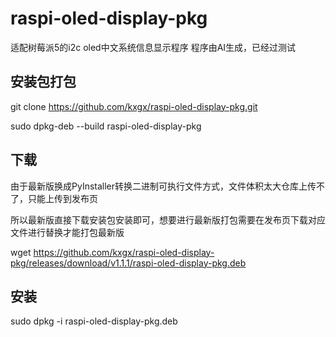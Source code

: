 # raspi-oled-display-pkg
适配树莓派5的i2c oled中文系统信息显示程序
程序由AI生成，已经过测试

## 安装包打包
git clone https://github.com/kxgx/raspi-oled-display-pkg.git

sudo dpkg-deb --build raspi-oled-display-pkg

## 下载
由于最新版换成PyInstaller转换二进制可执行文件方式，文件体积太大仓库上传不了，只能上传到发布页

所以最新版直接下载安装包安装即可，想要进行最新版打包需要在发布页下载对应文件进行替换才能打包最新版

wget https://github.com/kxgx/raspi-oled-display-pkg/releases/download/v1.1.1/raspi-oled-display-pkg.deb
## 安装
sudo dpkg -i raspi-oled-display-pkg.deb
